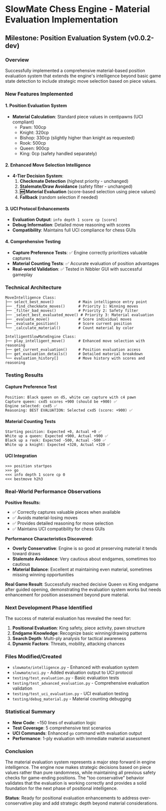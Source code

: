 # SlowMate Chess Engine - Material Evaluation Implementation

## Milestone: Position Evaluation System (v0.0.2-dev)

### Overview
Successfully implemented a comprehensive material-based position evaluation system that extends the engine's intelligence beyond basic game state detection to include strategic move selection based on piece values.

### New Features Implemented

#### 1. Position Evaluation System
- **Material Calculation**: Standard piece values in centipawns (UCI compliant)
  - Pawn: 100cp
  - Knight: 320cp  
  - Bishop: 330cp (slightly higher than knight as requested)
  - Rook: 500cp
  - Queen: 900cp
  - King: 0cp (safety handled separately)

#### 2. Enhanced Move Selection Intelligence
- **4-Tier Decision System**:
  1. **Checkmate Detection** (highest priority - unchanged)
  2. **Stalemate/Draw Avoidance** (safety filter - unchanged)
  3. **🆕 Material Evaluation** (score-based selection using piece values)
  4. **Fallback** (random selection if needed)

#### 3. UCI Protocol Enhancements
- **Evaluation Output**: `info depth 1 score cp [score]`
- **Debug Information**: Detailed move reasoning with scores
- **Compatibility**: Maintains full UCI compliance for chess GUIs

#### 4. Comprehensive Testing
- **Capture Preference Tests**: ✅ Engine correctly prioritizes valuable captures
- **Material Counting Tests**: ✅ Accurate evaluation of position advantages
- **Real-world Validation**: ✅ Tested in Nibbler GUI with successful gameplay

### Technical Architecture

```
MoveIntelligence Class:
├── select_best_move()           # Main intelligence entry point
├── _find_checkmate_moves()      # Priority 1: Winning moves
├── _filter_bad_moves()          # Priority 2: Safety filter  
├── _select_best_evaluated_move() # Priority 3: Material evaluation
├── _evaluate_move()             # Score individual moves
├── _evaluate_position()         # Score current position
└── _calculate_material()        # Count material by color

IntelligentSlowMateEngine Class:
├── play_intelligent_move()      # Enhanced move selection with reasoning
├── get_current_evaluation()     # Position evaluation access
├── get_evaluation_details()     # Detailed material breakdown
└── evaluation_history[]         # Move history with scores and reasoning
```

### Testing Results

#### Capture Preference Test
```
Position: Black queen on d5, white can capture with c4 pawn
Capture queen: cxd5 scores +900 (should be +900) ✅
Engine selected: cxd5 ✅
Reasoning: BEST EVALUATION: Selected cxd5 (score: +900) ✅
```

#### Material Counting Tests
```
Starting position: Expected +0, Actual +0 ✅
White up a queen: Expected +900, Actual +900 ✅  
Black up a rook: Expected -500, Actual -500 ✅
White up a knight: Expected +320, Actual +320 ✅
```

#### UCI Integration
```
>>> position startpos
>>> go
<<< info depth 1 score cp 0
<<< bestmove h2h3
```

### Real-World Performance Observations

**Positive Results:**
- ✅ Correctly captures valuable pieces when available
- ✅ Avoids material-losing moves
- ✅ Provides detailed reasoning for move selection
- ✅ Maintains UCI compatibility for chess GUIs

**Performance Characteristics Discovered:**
- **Overly Conservative**: Engine is so good at preserving material it tends toward draws
- **Stalemate Avoidance**: Very cautious about endgames, sometimes too cautious
- **Material Balance**: Excellent at maintaining even material, sometimes missing winning opportunities

**Real Game Result**: Successfully reached decisive Queen vs King endgame after guided opening, demonstrating the evaluation system works but needs enhancement for position assessment beyond pure material.

### Next Development Phase Identified

The success of material evaluation has revealed the need for:
1. **Positional Evaluation**: King safety, piece activity, pawn structure
2. **Endgame Knowledge**: Recognize basic winning/drawing patterns
3. **Search Depth**: Multi-ply analysis for tactical awareness
4. **Dynamic Factors**: Threats, mobility, attacking chances

### Files Modified/Created
- `slowmate/intelligence.py` - Enhanced with evaluation system
- `slowmate/uci.py` - Added evaluation output to UCI protocol
- `testing/test_evaluation.py` - Basic evaluation tests
- `testing/test_advanced_evaluation.py` - Comprehensive evaluation validation
- `testing/test_uci_evaluation.py` - UCI evaluation testing
- `testing/debug_material.py` - Material counting debugging

### Statistical Summary
- **New Code**: ~150 lines of evaluation logic
- **Test Coverage**: 5 comprehensive test scenarios  
- **UCI Commands**: Enhanced `go` command with evaluation output
- **Performance**: 1-ply evaluation with immediate material assessment

### Conclusion

The material evaluation system represents a major step forward in engine intelligence. The engine now makes strategic decisions based on piece values rather than pure randomness, while maintaining all previous safety checks for game-ending positions. The "too conservative" behavior validates that the evaluation is working correctly and provides a solid foundation for the next phase of positional intelligence.

**Status**: Ready for positional evaluation enhancements to address over-conservative play and add strategic depth beyond material considerations.
